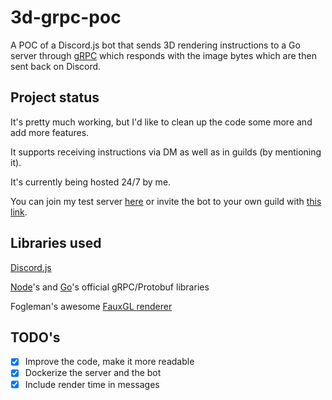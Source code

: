 # 3d-grpc-poc
A POC of a Discord.js bot that sends 3D rendering instructions to a Go server through [gRPC](https://grpc.io/) which responds with the image bytes which are then sent back on Discord.

## Project status
It's pretty much working, but I'd like to clean up the code some more and add more features.

It supports receiving instructions via DM as well as in guilds (by mentioning it).

It's currently being hosted 24/7 by me.

You can join my test server [here](https://discord.gg/bAbdu9p6rv) or invite the bot to your own guild with [this link](https://discord.com/api/oauth2/authorize?client_id=924427005053784084&permissions=34816&scope=bot).

## Libraries used
[Discord.js](https://discord.js.org/)

[Node](https://grpc.io/docs/languages/node/)'s and [Go](https://grpc.io/docs/languages/go/)'s official gRPC/Protobuf libraries

Fogleman's awesome [FauxGL renderer](https://github.com/fogleman/fauxgl)

## TODO's
- [x] Improve the code, make it more readable
- [x] Dockerize the server and the bot
- [x] Include render time in messages
